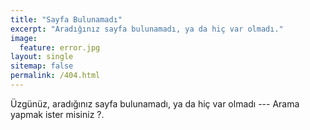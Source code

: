 ```yaml
---
title: "Sayfa Bulunamadı"
excerpt: "Aradığınız sayfa bulunamadı, ya da hiç var olmadı."
image:
  feature: error.jpg
layout: single
sitemap: false
permalink: /404.html
---
```


Üzgünüz, aradığınız sayfa bulunamadı, ya da hiç var olmadı --- Arama yapmak ister misiniz ?.

<script type="text/javascript">
  var GOOG_FIXURL_LANG = 'tr';
  var GOOG_FIXURL_SITE = '{{ site.url }}'
</script>
<script type="text/javascript"
  src="//linkhelp.clients.google.com/tbproxy/lh/wm/fixurl.js">
</script>
